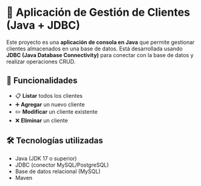 # 🧾 Aplicación de Gestión de Clientes (Java + JDBC)

Este proyecto es una **aplicación de consola en Java** que permite gestionar clientes almacenados en una base de datos. Está desarrollada usando **JDBC (Java Database Connectivity)** para conectar con la base de datos y realizar operaciones CRUD.

## 🚀 Funcionalidades

- 📋 **Listar** todos los clientes
- ➕ **Agregar** un nuevo cliente
- ✏️ **Modificar** un cliente existente
- ❌ **Eliminar** un cliente

## 🛠️ Tecnologías utilizadas

- Java (JDK 17 o superior)
- JDBC (conector MySQL/PostgreSQL)
- Base de datos relacional (MySQL)
- Maven 

